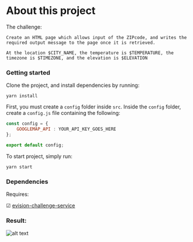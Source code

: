 # About this project
The challenge: 

`Create an HTML page which allows input of the ZIP­code, and writes the required output message to the page once it is retrieved.
`

`At the location $CITY_NAME, the temperature is $TEMPERATURE, the timezone is $TIMEZONE, and the elevation is $ELEVATION`
### Getting started
Clone the project, and install dependencies by running:

`yarn install`

First, you must create a `config` folder inside `src`. Inside the `config` folder, create a `config.js` file containing the following:
```javascript
const config = {
    GOOGLEMAP_API : YOUR_API_KEY_GOES_HERE
};

export default config;
```

To start project, simply run: 
```code
yarn start
```

### Dependencies
Requires: 

&#9745; [evision-challenge-service](https://github.com/prospibyte/evision-challenge-service)

### Result:
![alt text](https://s3-us-west-2.amazonaws.com/prosdevlab/images/evision-challenge.png "evision-challenge-fe")

